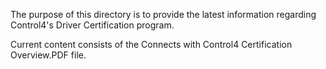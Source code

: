 The purpose of this directory is to provide the latest information regarding Control4's Driver Certification program. 

Current content consists of the Connects with Control4 Certification Overview.PDF file.
